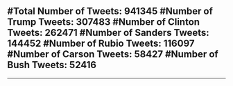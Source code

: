 #Total Number of Tweets: 941345 
#Number of Trump Tweets: 307483
#Number of Clinton Tweets: 262471
#Number of Sanders Tweets: 144452
#Number of Rubio Tweets: 116097
#Number of Carson Tweets: 58427
#Number of Bush Tweets: 52416
---
---
